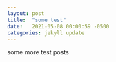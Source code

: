 ```yaml
---
layout: post
title:  "some test"
date:   2021-05-08 00:00:59 -0500
categories: jekyll update
---
```


some more test posts